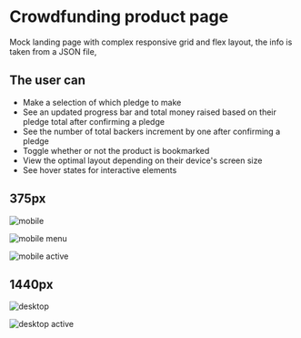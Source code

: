 # Crowdfunding product page

Mock landing page with complex responsive grid and flex layout, the info is taken from a JSON file,

## The user can

- Make a selection of which pledge to make
- See an updated progress bar and total money raised based on their pledge total after confirming a pledge
- See the number of total backers increment by one after confirming a pledge
- Toggle whether or not the product is bookmarked
- View the optimal layout depending on their device's screen size
- See hover states for interactive elements

## 375px

![mobile](./public/screenshots/crowdfunding-product-page-smoky.vercel.app_.png)

![mobile menu](<./public/screenshots/crowdfunding-product-page-smoky.vercel.app_ (1).png>)

![mobile active](<./public/screenshots/crowdfunding-product-page-smoky.vercel.app_ (2).png>)

## 1440px

![desktop](<./public/screenshots/crowdfunding-product-page-smoky.vercel.app_ (3).png>)

![desktop active](./public/screenshots/crowdfunding-product-page-8mxi8ye3k-xaxnxdxrxexax.vercel.app_.png)
